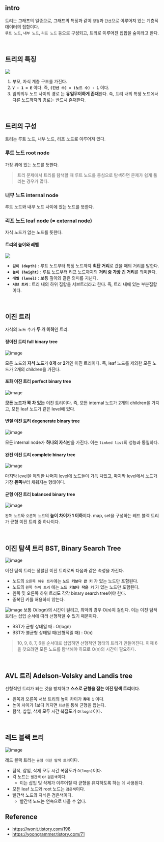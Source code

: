 ## intro
트리는 그래프의 일종으로, 그래프의 특징과 같이 `정점`과 `간선`으로 이루어져 있는 계층적 데이터의 집합이다.<br>
`루트 노드`, `내부 노드`, `리프 노드` 등으로 구성되고, 트리로 이루어진 집합을 숲이라고 한다.

<br>

## 트리의 특징
<img src = "https://github.com/DevTechGrowth/study_CS/assets/88030238/a916f4f0-ec8a-4097-b25c-f5ed86ee6e88" >

1. 부모, 자식 계층 구조를 가진다.
2. **`V - 1 = E`** 이다. 즉, **`(간선 수) = (노드 수) - 1`** 이다.
3. 임의의두 노드 사이의 경로 는 **유일무이하게 존재**한다. 즉, 트리 내의 특정 노드에서 다른 노드까지의 경로는 반드시 존재한다. 

<br>


## 트리의 구성
트리는 루트 노드, 내부 노드, 리프 노드로 이루어져 있다.

### 루트 노드 root node
가장 위에 있는 노드를 뜻한다. 
> 트리 문제에서 트리를 탐색할 때 루트 노드를 중심으로 탐색하면 문제가 쉽게 풀리는 경우가 많다.

### 내부 노드 internal node
루트 노드와 내부 노드 사이에 있는 노드를 뜻한다.

### 리프 노드 leaf node (= external node)
자식 노드가 없는 노드를 뜻한다.


#### 트리의 높이와 레벨
<img src = "https://github.com/DevTechGrowth/study_CS/assets/88030238/c8bce422-a895-4f3a-91cc-46fa66344614" >

- **`깊이 (depth)`** : 루트 노드부터 특정 노드까지 **최단 거리**로 갔을 때의 거리를 말한다.
- **`높이 (height)`** : 루트 노드부터 리프 노드까지의 **거리 중 가장 긴 거리**를 의미한다.
- **`레벨 (level)`** : 보통 깊이와 같은 의미를 지닌다.
- **`서브 트리`** : 트리 내의 하위 집합을 서브트리라고 한다. 즉, 트리 내에 있는 부분집합이다.

<br>

## 이진 트리
자식의 노드 수가 **두 개 이하**인 트리.
<br>

#### 정이진 트리 full binary tree
![image](https://github.com/DevTechGrowth/study_CS/assets/88030238/a9054344-89f4-4adb-bfc9-d23f8e231532)

모든 노드의 **자식 노드**가 **0개** or **2개**인 이진 트리이다. 즉, leaf 노드를 제외한 모든 노드가 2개의 children을 가진다.

#### 포화 이진 트리 perfect binary tree
![image](https://github.com/DevTechGrowth/study_CS/assets/88030238/20b64352-7b2e-44a2-b24f-2b9aa53a5cb4)

**모든 노드가 꽉 차 있는** 이진 트리이다. 즉, 모든 internal 노드가 2개의 children을 가지고, 모든 leaf 노드가 같은 level에 있다.

#### 변질 이진 트리 degenerate binary tree
![image](https://github.com/DevTechGrowth/study_CS/assets/88030238/d69e3bd5-a55a-4796-8a8f-b00deb58ccd5)

모든 internal node가 **하나의 자식**만을 가진다. 이는 `linked list`의 성능과 동일하다.

#### 완전 이진 트리 complete binary tree
![image](https://github.com/DevTechGrowth/study_CS/assets/88030238/2e1f1f5d-5bfc-4a9c-a2c0-8151c209bd1e)

마지막 level을 제외한 나머지 level에 노드들이 가득 차있고, 마지막 level에서 노드가 가장 **왼쪽**부터 채워지는 형태이다. 

#### 균형 이진 트리 balanced binary tree
![image](https://github.com/DevTechGrowth/study_CS/assets/88030238/89ed1c75-8ba9-4890-b33d-47b93b0b4df9)

`왼쪽 노드`와 `오른쪽 노드`의 **높이 차이가 1 이하**이다. map, set을 구성하는 레드 블랙 트리가 균형 이진 트리 중 하나이다.

  
<br>


## 이진 탐색 트리 BST, Binary Search Tree 
![image](https://github.com/DevTechGrowth/study_CS/assets/88030238/c8fc9a01-8803-4dff-ae16-9273b7be2d1a)

이진 탐색 트리는 정렬된 이진 트리로써 다음과 같은 속성을 가진다.
- 노드의 `오른쪽 하위 트리`에는 **`노드 키보다 큰 키`** 가 있는 노드만 포함된다.
- 노드의 `왼쪽 하위 트리` 에는 **`노드 키보다 작은 키`** 가 있는 노드만 포함된다.
- 왼쪽 및 오른쪽 하위 트리도 각각 binary search tree여야 한다.
- 중복된 키를 허용하지 않는다.

![image](https://github.com/DevTechGrowth/study_CS/assets/88030238/220d6ee6-f8b4-4e95-93c6-553bd57c7ffe)
보통 O(logn)의 시간이 걸리고, 최악의 경우 O(n)이 걸린다. 이는 이진 탐색 트리는 삽입 순서에 따라 선형적일 수 있기 때문이다. 
- BST가 균형 상태일 때 : O(logn)
- BST가 불균형 상태일 때(선형적일 때) : O(n)

> 10, 9, 8, 7, 6을 순서대로 삽입하면 선형적인 형태의 트리가 만들어진다. 이때 6을 찾으려면 모든 노드를 탐색해야 하므로 O(n)의 시간이 필요하다. 

<br>


## AVL 트리 Adelson-Velsky and Landis tree
선형적인 트리가 되는 것을 방지하고 **스스로 균형을 잡는 이진 탐색 트리**이다.
- 왼쪽과 오른쪽 서브 트리의 높이 차이가 **`최대 1`** 이다.
- 높이 차이가 1보다 커지면 `회전`을 통해 균형을 잡는다.
- 탐색, 삽입, 삭제 모두 시간 복잡도가 `O(logn)`이다.

<br>


## 레드 블랙 트리
![image](https://github.com/DevTechGrowth/study_CS/assets/88030238/eeee802c-78d7-46bd-b304-ef9107741821)

레드 블랙 트리는 `균형 이진 탐색 트리`이다.
- 탐색, 삽입, 삭제 모두 시간 복잡도가 `O(logn)`이다.
- 각 노드는 `빨간색` or `검은색`이다.
  - 이는 삽입 및 삭제가 이루어질 때 균형을 유지하도록 하는 데 사용된다.
- 모든 leaf 노드와 root 노드는 `검은색`이다.
- 빨간색 노드의 자식은 검은색이다.
  - 빨간색 노드는 연속으로 나올 수 없다.
  
## Reference
- https://wonit.tistory.com/198
- https://yoongrammer.tistory.com/71


